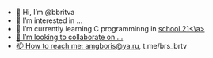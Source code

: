 - 👋 Hi, I’m @bbritva
- 👀 I’m interested in ...
- 🌱 I’m currently learning C programminng in <a href="21-school.ru">school 21<\a>
- 💞️ I’m looking to collaborate on ...
- 📫 How to reach me: amgboris@ya.ru, t.me/brs_brtv

<!---
bbritva/bbritva is a ✨ special ✨ repository because its `README.md` (this file) appears on your GitHub profile.
You can click the Preview link to take a look at your changes.
--->
